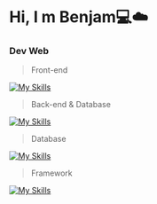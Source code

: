 # Hi, I m Benjam💻☁️

### Dev Web

> Front-end

[![My Skills](https://skillicons.dev/icons?i=js,ts,react&theme=light)](https://skillicons.dev)

> Back-end & Database

[![My Skills](https://skillicons.dev/icons?i=nodejs,java,php,rust,solidity&theme=light)](https://skillicons.dev)

> Database

[![My Skills](https://skillicons.dev/icons?i=mysql,redis,elasticsearch&theme=light)](https://skillicons.dev)

> Framework

[![My Skills](https://skillicons.dev/icons?i=nextjs,nestjs,laravel,springboot,yii&theme=light)](https://skillicons.dev)
